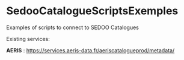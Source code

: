 # SedooCatalogueScriptsExemples
Examples of scripts to connect to SEDOO Catalogues

Existing services:

**AERIS** : https://services.aeris-data.fr/aeriscatalogueprod/metadata/
